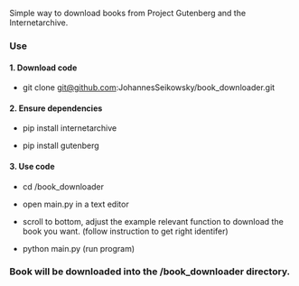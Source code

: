 Simple way to download books from Project Gutenberg and the Internetarchive.

### Use

#### 1. Download code 

- git clone git@github.com:JohannesSeikowsky/book_downloader.git

#### 2. Ensure dependencies

- pip install internetarchive

- pip install gutenberg

#### 3. Use code

- cd /book_downloader

- open main.py in a text editor

- scroll to bottom, adjust the example relevant function to download the book you want.
(follow instruction to get right identifer)

- python main.py (run program)


### Book will be downloaded into the /book_downloader directory.

